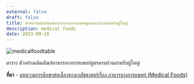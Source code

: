```yaml
---
external: false
draft: false
title: ตัวอย่างผลิตภัณฑ์อาหารทางการแพทย์สูตรครบถ้วนสำหรับผู้ใหญ่
description: medical foods
date: 2023-09-10
---
```


![medicalfoodtable](/images/medicalfoodexcerp.png)

ตาราง ตัวอย่างผลิตภัณฑ์อาหารทางการแพทย์สูตรครบถ้วนสาหรับผู้ใหญ่

**ที่มา** - [บทความการศึกษาต่อเนื่องทางเภสัชศาสตร์เรื่อง อาหารทางการแพทย์ (Medical Foods)](https://ccpe.pharmacycouncil.org/index.php?option=article_detail&subpage=article_detail&id=1405)
